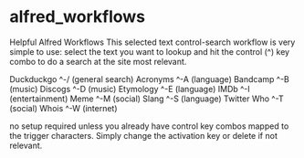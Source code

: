 # alfred_workflows
Helpful Alfred Workflows
This selected text control-search workflow is very simple to use: select the text you want to lookup and hit the control (^) key combo to do a search at the site most relevant. 

Duckduckgo	^-/		(general search)
Acronyms 	^-A		(language)
Bandcamp		^-B 		(music)
Discogs 		^-D		(music)
Etymology 	^-E		(language)
IMDb			^-I		(entertainment)
Meme			^-M		(social)
Slang 		^-S		(language)
Twitter Who	^-T		(social)
Whois		^-W		(internet)

no setup required unless you already have control key combos mapped to the trigger characters. Simply change the activation key or delete if not relevant.
